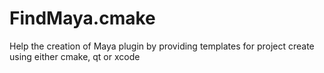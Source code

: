 FindMaya.cmake
==============

Help the creation of Maya plugin by providing templates for project create using either cmake, qt or xcode 
